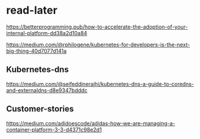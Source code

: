 # read-later

https://betterprogramming.pub/how-to-accelerate-the-adoption-of-your-internal-platform-dd38a2d10a84


https://medium.com/@rphilogene/kubernetes-for-developers-is-the-next-big-thing-40d7077d141a

## Kubernetes-dns
https://medium.com/@seifeddinerajhi/kubernetes-dns-a-guide-to-coredns-and-externaldns-d8e9347bdddc 


## Customer-stories
https://medium.com/adidoescode/adidas-how-we-are-managing-a-container-platform-3-3-d4371c98e2d1
